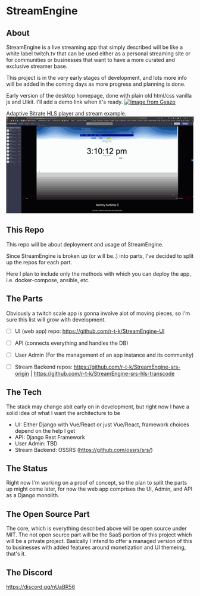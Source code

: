 # StreamEngine

## About
StreamEngine is a live streaming app that simply described will be like a white label twitch.tv that can be used either as a personal streaming site or for communities or businesses that want to have a more curated and exclusive streamer base.

This project is in the very early stages of development, and lots more info will be added in the coming days as more progress and planning is done.

Early version of the desktop homepage, done with plain old html/css vanilla js and UIkit.
I'll add a demo link when it's ready.
[![Image from Gyazo](https://i.gyazo.com/0bd87cae5130c80427f74f3b70d7f321.png)](https://gyazo.com/0bd87cae5130c80427f74f3b70d7f321)

Adaptive Bitrate HLS player and stream example.
![](stream_abr_demo.gif)



## This Repo


This repo will be about deployment and usage of StreamEngine.

Since StreamEngine is broken up (or will be..) into parts, I've decided to split up the repos for each part.

Here I plan to include only the methods with which you can deploy the app, i.e. docker-compose, ansible, etc.

## The Parts

Obviously a twitch scale app is gonna involve alot of moving pieces, so I'm sure this list will grow with development.

- [ ] UI (web app) repo: https://github.com/r-t-k/StreamEngine-UI
- [ ] API (connects everything and handles the DB)
- [ ] User Admin (For the management of an app instance and its community)
- [ ] Stream Backend repos: https://github.com/r-t-k/StreamEngine-srs-origin | https://github.com/r-t-k/StreamEngine-srs-hls-transcode



## The Tech

The stack may change abit early on in development, but right now I have a solid idea of what I want the architecture to be

- UI: Either Django with Vue/React or just Vue/React, framework choices depend on the help I get
- API: Django Rest Framework
- User Admin: TBD
- Stream Backend: OSSRS (https://github.com/ossrs/srs/)

## The Status

Right now I'm working on a proof of concept, so the plan to split the parts up might come later, for now the web app comprises the UI, Admin, and API as a Django monolith.

## The Open Source Part

The core, which is everything described above will be open source under MIT. The not open source part will be the SaaS portion of this project which will be a private project. Basically I intend to offer a managed version of this to businesses with added features around monetization and UI themeing, that's it. 



## The Discord
 
https://discord.gg/nUaBR56




